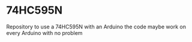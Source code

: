 # 74HC595N
Repository to use a 74HC595N with an Arduino the code maybe work on every Arduino  with no problem
